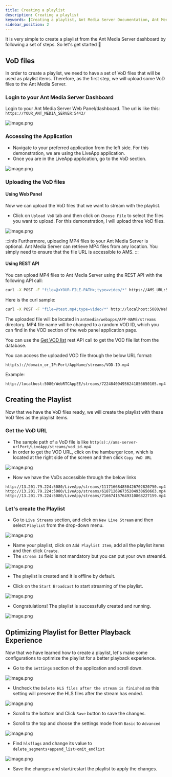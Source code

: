 ```yaml
---
title: Creating a playlist
description: Creating a playlist
keywords: [Creating a playlist, Ant Media Server Documentation, Ant Media Server Tutorials]
sidebar_position: 2
---
```


It is very simple to create a playlist from the Ant Media Server dashboard by following a set of steps. So let's get started 🙂

## VoD files

In order to create a playlist, we need to have a set of VoD files that will be used as playlist items. Therefore, as the first step, we will upload some VoD files to the Ant Media Server.

### Login to your Ant Media Server Dashboard

Login to your Ant Media Server Web Panel/dashboard. The url is like this: `https://YOUR_ANT_MEDIA_SERVER:5443/`

![image.png](@site/static/img/publish-live-stream/playlist/webpanel.png)

### Accessing the Application

- Navigate to your preferred application from the left side. For this demonstration, we are using the LiveApp application.
- Once you are in the LiveApp application, go to the VoD section.

![image.png](@site/static/img/publish-live-stream/playlist/vod-section.png)

### Uploading the VoD files

#### Using Web Panel

Now we can upload the VoD files that we want to stream with the playlist.

- Click on `Upload VoD` tab and then click on `Choose File` to select the files you want to upload. For this demonstration, I will upload three VoD files.

![image.png](@site/static/img/publish-live-stream/playlist/vod-upload.png)

:::info
Furthermore, uploading MP4 files to your Ant Media Server is optional. Ant Media Server can retrieve MP4 files from any location. You simply need to ensure that the file URL is accessible to AMS.
:::

#### Using REST API

You can upload MP4 files to Ant Media Server using the REST API with the following API call:

```bash
curl -X POST -F "file=@<YOUR-FILE-PATH>;type=video/*" https://AMS_URL:5443/APP-NAME/rest/v2/vods/create?name=YOUR-FILE-NAME.mp4
```

Here is the curl sample:

```bash
curl -X POST -F "file=@test.mp4;type=video/*" http://localhost:5080/WebRTCAppEE/rest/v2/vods/create?name=test.mp4
```

The uploaded file will be located in `antmedia/webapps/APP-NAME/streams` directory. MP4 file name will be changed to a random VOD ID, which you can find in the VOD section of the web panel application page.

You can use the [Get VOD list](https://antmedia.io/rest/#/default/getVodList) rest API call to get the VOD file list from the database.

 You can access the uploaded VOD file through the below URL format:

```
http(s)://domain_or_IP:Port/AppName/streams/VOD-ID.mp4
```

Example:

```
http://localhost:5080/WebRTCAppEE/streams/722484094956241856650105.mp4
```

## Creating the Playlist

Now that we have the VoD files ready, we will create the playlist with these VoD files as the playlist items.

### Get the VoD URL

- The sample path of a VoD file is like `http(s)://ams-server-urlPort/LiveApp/streams/vod_id.mp4`
- In order to get the VOD URL, click on the hamburger icon, which is located at the right side of the screen and then click `Copy VoD URL`

![image.png](@site/static/img/publish-live-stream/playlist/vod-url.png)

- Now we have the VoDs accessible through the below links

```
http://13.201.79.224:5080/LiveApp/streams/111716684850426702820750.mp4
http://13.201.79.224:5080/LiveApp/streams/618712696735204930650663.mp4
http://13.201.79.224:5080/LiveApp/streams/716674157649310868227159.mp4
```

### Let's create the Playlist

- Go to `Live Streams` section, and click on `New Live Stream` and then select `Playlist` from the drop-down menu.

![image.png](@site/static/img/publish-live-stream/playlist/playlist.png)

- Name your playlist, click on `Add Playlist Item`, add all the playlist items and then click `Create`.
- The `stream Id` field is not mandatory but you can put your own streamId.

![image.png](@site/static/img/publish-live-stream/playlist/playlist-items.png)

- The playlist is created and it is offline by default.

- Click on the `Start Broadcast` to start streaming of the playlist.

![image.png](@site/static/img/publish-live-stream/playlist/start-playlist.png)

- Congratulations! The playlist is successfully created and running.

![image.png](@site/static/img/publish-live-stream/playlist/playlist-running.png)

## Optimizing Playlist for Better Playback Experience

Now that we have learned how to create a playlist, let's make some configurations to optimize the playlist for a better playback experience.

- Go to the `Settings` section of the application and scroll down.

![image.png](@site/static/img/publish-live-stream/playlist/settings.png)

- Uncheck the `Delete HLS files after the stream is finished` as this setting will preserve the HLS files after the stream has ended.

![image.png](@site/static/img/publish-live-stream/playlist/hls-settings.png)

- Scroll to the bottom and Click `Save` button to save the changes.

- Scroll to the top and choose the settings mode from `Basic` to `Advanced`

![image.png](@site/static/img/publish-live-stream/playlist/advanced-settings.png)

- Find `hlsflags` and change its value to `delete_segments+append_list+omit_endlist`

![image.png](@site/static/img/publish-live-stream/playlist/hls-flags.png)

- Save the changes and start/restart the playlist to apply the changes.
